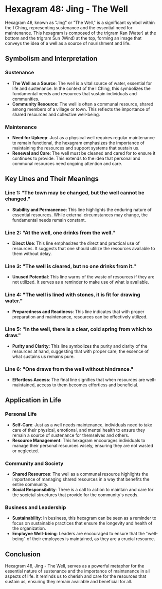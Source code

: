 # Hexagram 48: Jing - The Well

Hexagram 48, known as "Jing" or "The Well," is a significant symbol within the I Ching, representing sustenance and the essential need for maintenance. This hexagram is composed of the trigram Kan (Water) at the bottom and the trigram Sun (Wind) at the top, forming an image that conveys the idea of a well as a source of nourishment and life.

## Symbolism and Interpretation

### Sustenance
- **The Well as a Source**: The well is a vital source of water, essential for life and sustenance. In the context of the I Ching, this symbolizes the fundamental needs and resources that sustain individuals and communities.
- **Community Resource**: The well is often a communal resource, shared among members of a village or town. This reflects the importance of shared resources and collective well-being.

### Maintenance
- **Need for Upkeep**: Just as a physical well requires regular maintenance to remain functional, the hexagram emphasizes the importance of maintaining the resources and support systems that sustain us.
- **Renewal and Care**: The well must be cleaned and cared for to ensure it continues to provide. This extends to the idea that personal and communal resources need ongoing attention and care.

## Key Lines and Their Meanings

### Line 1: "The town may be changed, but the well cannot be changed."
- **Stability and Permanence**: This line highlights the enduring nature of essential resources. While external circumstances may change, the fundamental needs remain constant.

### Line 2: "At the well, one drinks from the well."
- **Direct Use**: This line emphasizes the direct and practical use of resources. It suggests that one should utilize the resources available to them without delay.

### Line 3: "The well is cleared, but no one drinks from it."
- **Unused Potential**: This line warns of the waste of resources if they are not utilized. It serves as a reminder to make use of what is available.

### Line 4: "The well is lined with stones, it is fit for drawing water."
- **Preparedness and Readiness**: This line indicates that with proper preparation and maintenance, resources can be effectively utilized.

### Line 5: "In the well, there is a clear, cold spring from which to draw."
- **Purity and Clarity**: This line symbolizes the purity and clarity of the resources at hand, suggesting that with proper care, the essence of what sustains us remains pure.

### Line 6: "One draws from the well without hindrance."
- **Effortless Access**: The final line signifies that when resources are well-maintained, access to them becomes effortless and beneficial.

## Application in Life

### Personal Life
- **Self-Care**: Just as a well needs maintenance, individuals need to take care of their physical, emotional, and mental health to ensure they remain a source of sustenance for themselves and others.
- **Resource Management**: This hexagram encourages individuals to manage their personal resources wisely, ensuring they are not wasted or neglected.

### Community and Society
- **Shared Resources**: The well as a communal resource highlights the importance of managing shared resources in a way that benefits the entire community.
- **Social Responsibility**: There is a call to action to maintain and care for the societal structures that provide for the community's needs.

### Business and Leadership
- **Sustainability**: In business, this hexagram can be seen as a reminder to focus on sustainable practices that ensure the longevity and health of the organization.
- **Employee Well-being**: Leaders are encouraged to ensure that the "well-being" of their employees is maintained, as they are a crucial resource.

## Conclusion

Hexagram 48, Jing - The Well, serves as a powerful metaphor for the essential nature of sustenance and the importance of maintenance in all aspects of life. It reminds us to cherish and care for the resources that sustain us, ensuring they remain available and beneficial for all.


